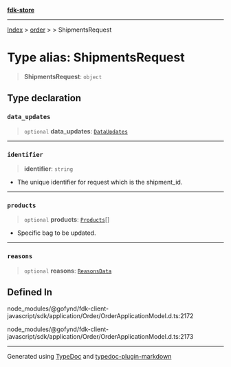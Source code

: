 [**fdk-store**](../../../README.md)
***

[Index](../../../API.md) > [order](../../README.md) > [<internal>](../README.md) > ShipmentsRequest

# Type alias: ShipmentsRequest

> **ShipmentsRequest**: `object`

## Type declaration

### `data_updates`

> `optional` **data\_updates**: [`DataUpdates`](type-alias.DataUpdates.md)

***

### `identifier`

> **identifier**: `string`

- The unique identifier for request which is
the shipment_id.

***

### `products`

> `optional` **products**: [`Products`](type-alias.Products.md)[]

- Specific bag to be updated.

***

### `reasons`

> `optional` **reasons**: [`ReasonsData`](type-alias.ReasonsData.md)

## Defined In

node\_modules/@gofynd/fdk-client-javascript/sdk/application/Order/OrderApplicationModel.d.ts:2172

node\_modules/@gofynd/fdk-client-javascript/sdk/application/Order/OrderApplicationModel.d.ts:2173

***
Generated using [TypeDoc](https://typedoc.org/) and [typedoc-plugin-markdown](https://www.npmjs.com/package/typedoc-plugin-markdown)
